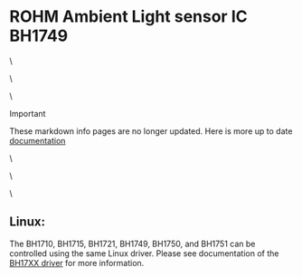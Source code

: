# ROHM Ambient Light sensor IC BH1749
\

\

\

> [!IMPORTANT]
> These markdown info pages are no longer updated. Here is more up to date [documentation](https://rohmsemiconductor.github.io/Linux-Kernel-Sensor-Drivers/Sensors/BH17XX/)

\

\

\

## Linux:

The BH1710, BH1715, BH1721, BH1749, BH1750, and BH1751 can be controlled using the same Linux driver. Please see documentation of the [BH17XX driver](https://github.com/RohmSemiconductor/Linux-Kernel-sensor-Drivers/tree/master/Sensors/BH17XX) for more information.

